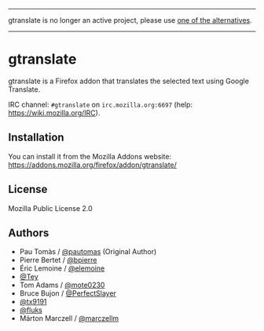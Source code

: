 
<hr />

gtranslate is no longer an active project, please use [one of the alternatives](https://addons.mozilla.org/en-GB/firefox/search/?q=translation).

<hr />

# gtranslate

gtranslate is a Firefox addon that translates the selected text using Google Translate.

IRC channel: `#gtranslate` on `irc.mozilla.org:6697` (help: https://wiki.mozilla.org/IRC).

## Installation

You can install it from the Mozilla Addons website: https://addons.mozilla.org/firefox/addon/gtranslate/

## License

Mozilla Public License 2.0

## Authors

- Pau Tomàs / [@pautomas](https://github.com/pautomas) (Original Author)
- Pierre Bertet / [@bpierre](https://github.com/bpierre)
- Éric Lemoine / [@elemoine](https://github.com/elemoine)
- [@Tey](https://github.com/Tey)
- Tom Adams / [@mote0230](https://github.com/mote0230)
- Bruce Bujon / [@PerfectSlayer](https://github.com/PerfectSlayer)
- [@tx9191](https://github.com/tx9191)
- [@fluks](https://github.com/fluks)
- Márton Marczell / [@marczellm](https://github.com/marczellm)
